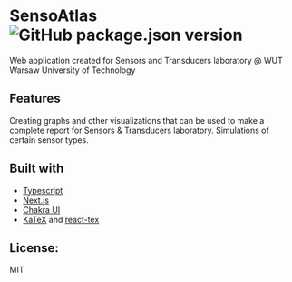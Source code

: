 # SensoAtlas ![GitHub package.json version](https://img.shields.io/github/package-json/v/utbrott/sensolab?style=flat-square)

Web application created for Sensors and Transducers laboratory
@ WUT Warsaw University of Technology

## Features

Creating graphs and other visualizations that can be used to make a complete
report for Sensors & Transducers laboratory. Simulations of certain sensor types.

## Built with

- [Typescript](https://www.typescriptlang.org/)
- [Next.js](https://nextjs.org/)
- [Chakra UI](https://chakra-ui.com/)
- [KaTeX](https://katex.org/) and [react-tex](https://github.com/dhruv004/React-Tex)

## License:

MIT

